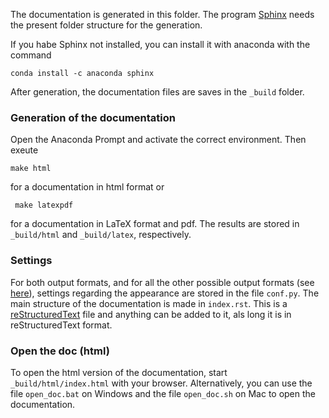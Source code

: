 The documentation is generated in this folder. The program [Sphinx](https://www.sphinx-doc.org/en/master/index.html) needs the present folder structure for the generation. 

If you habe Sphinx not installed, you can install it with anaconda with the command

``conda install -c anaconda sphinx``

After generation, the documentation files are saves in the `_build` folder. 

### Generation of the documentation

Open the Anaconda Prompt and activate the correct environment. Then exeute

``make html``

for a documentation in html format or 

`` make latexpdf``

for a documentation in LaTeX format and pdf. The results are stored in `_build/html` and `_build/latex`, respectively. 

### Settings

For both output formats, and for all the other possible output formats (see [here](https://www.sphinx-doc.org/en/master/usage/configuration.html#options-for-latex-output)), settings regarding the appearance are stored in the file `conf.py`. The main structure of the documentation is made in `index.rst`. This is a [reStructuredText](https://docutils.sourceforge.io/rst.html#user-documentation) file and anything can be added to it, als long it is in reStructuredText format. 

### Open the doc (html)

To open the html version of the documentation, start `_build/html/index.html` with your browser.
Alternatively, you can use the file `open_doc.bat` on Windows and the file `open_doc.sh` on Mac to open the documentation.

